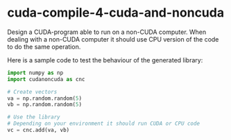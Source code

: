 cuda-compile-4-cuda-and-noncuda
===============================

Design a CUDA-program able to run on a non-CUDA computer. When dealing with a non-CUDA computer it should use CPU version of the code to do the same operation.

Here is a sample code to test the behaviour of the generated library:
```Python
import numpy as np
import cudanoncuda as cnc

# Create vectors
va = np.random.random(5)
vb = np.random.random(5)

# Use the library
# Depending on your environment it should run CUDA or CPU code
vc = cnc.add(va, vb)
```
